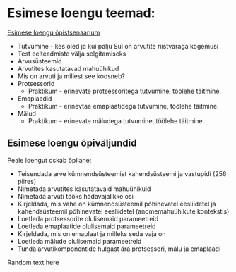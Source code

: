 # Esimese loengu teemad:

[Esimese loengu õpistsenaarium](https://leplanner.ee/en/scenario/2121)

- Tutvumine - kes oled ja kui palju Sul on arvutite riistvaraga kogemusi
- Test eelteadmiste välja selgitamiseks
- Arvusüsteemid
- Arvutites kasutatavad mahuühikud
- Mis on arvuti ja millest see koosneb?
- Protsessorid
  - Praktikum - erinevate protsessoritega tutvumine, töölehe täitmine.
- Emaplaadid
  - Praktikum - erinevtae emaplaatidega tutvumine, töölehe täitmine.
- Mälud
  - Praktikum - erinevate mäludega tutvumine, töölehe täitmine.

## Esimese loengu õpiväljundid

Peale loengut oskab õpilane:

- Teisendada arve kümnendsüsteemist kahendsüsteemi ja vastupidi (256 piires)
- Nimetada arvutites kasutatavaid mahuühikuid
- Nimetada arvuti tööks hädavajalikke osi
- Kirjeldada, mis vahe on kümnendsüsteemil põhinevatel eesliidetel ja kahendsüsteemil põhinevatel eesliidetel (andmemahuühikute kontekstis)
- Loetleda protsessorite olulisemaid parameetreid
- Loetleda emaplaatide olulisemaid parameetreid
- Kirjeldada, mis on emaplaat ja milleks seda vaja on
- Loetleda mälude olulisemaid parameetreid
- Tunda arvutikomponentide hulgast ära protsessori, mälu ja emaplaadi

Random text here
